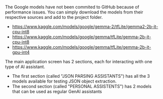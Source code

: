 The Google models have not been commited to GitHub because of performance issues. You can simply download the models from their respective sources and add to the project folder.
* https://www.kaggle.com/models/google/gemma-2/tfLite/gemma2-2b-it-cpu-int8
* https://www.kaggle.com/models/google/gemma/tfLite/gemma-2b-it-cpu-int8
* https://www.kaggle.com/models/google/gemma/tfLite/gemma-2b-it-gpu-int4

The main application screen has 2 sections, each for interacting with one type of AI assistant. 
* The first section (called "JSON PARSING ASSISTANTS") has all the 3 models available for testing JSON object extraction.
* The second section (called "PERSONAL ASSISTENTS") has 2 models that can be used as regular GenAI assistants
